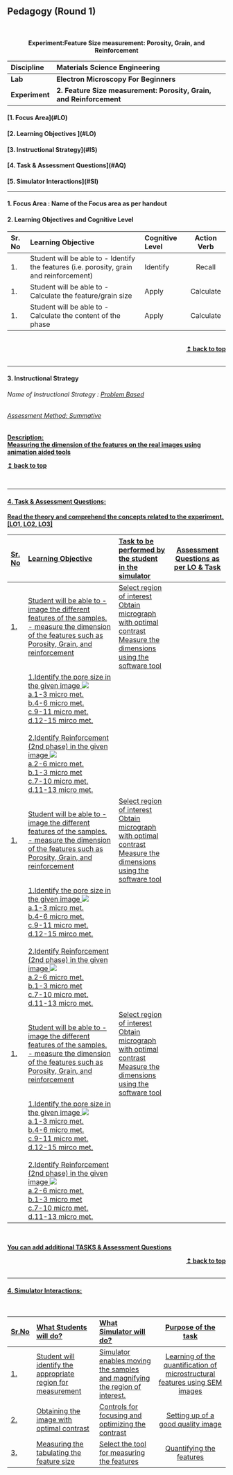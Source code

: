 ## Pedagogy (Round 1)
<p align="center">
<br>
<br>
<b>Experiment:Feature Size measurement: Porosity, Grain, and Reinforcement <a name="top"></a> <br>
</p>

<b>Discipline | <b>Materials Science Engineering
:--|:--|
<b> Lab | <b> Electron Microscopy For Beginners
<b> Experiment|     <b> 2. Feature Size measurement: Porosity, Grain, and Reinforcement


<h4> [1. Focus Area](#LO)
<h4> [2. Learning Objectives ](#LO)
<h4> [3. Instructional Strategy](#IS)
<h4> [4. Task & Assessment Questions](#AQ)
<h4> [5. Simulator Interactions](#SI)
<hr>

<a name="LO"></a>
#### 1. Focus Area : Name of the Focus area as per handout

#### 2. Learning Objectives and Cognitive Level


Sr. No |	Learning Objective	| Cognitive Level | Action Verb
:--|:--|:--|:-:
1.| Student will be able to -   Identify the features (i.e. porosity, grain and reinforcement) | Identify | Recall
1.| Student will be able to - 	Calculate the feature/grain size | Apply | Calculate
1.| Student will be able to -   Calculate the content of the phase | Apply | Calculate



<br/>
<div align="right">
    <b><a href="#top">↥ back to top</a></b>
</div>
<br/>
<hr>

<a name="IS"></a>
#### 3. Instructional Strategy
###### Name of Instructional Strategy  :    <u> Problem Based
###### Assessment Method: Summative

<u> <b>Description: </b> 
<br>
 Measuring the dimension of the features on the real images using animation aided tools

 <b><a href="#top">↥ back to top</a></b>
</div>
<br/>
<hr>

<a name="AQ"></a>
#### 4. Task & Assessment Questions:

Read the theory and comprehend the concepts related to the experiment. [LO1, LO2, LO3]
<br>

Sr. No |	Learning Objective	| Task to be performed by <br> the student  in the simulator | Assessment Questions as per LO & Task
:--|:--|:--|:-:
1.|  Student will be able to - image the different features of the samples. - measure the dimension of the features such as Porosity, Grain, and reinforcement |Select region of interest<br>Obtain micrograph with optimal contrast<br>Measure the dimensions using the software tool
|| 1.Identify the pore size in the given image <img src="pedagogy/images/se.png"><br>a.1-3 micro met.<br>b.4-6 micro met.<br>c.9-11 micro met.<br>d.12-15 mirco met.<br><br>2.Identify Reinforcement (2nd phase) in the given image <img src="pedagogy/images/bse.png"><br>a.2-6 micro met.<br>b.1-3 micro met<br>c.7-10 micro met.<br>d.11-13 micro met.
1.|  Student will be able to - image the different features of the samples. - measure the dimension of the features such as Porosity, Grain, and reinforcement |Select region of interest<br>Obtain micrograph with optimal contrast<br>Measure the dimensions using the software tool
|| 1.Identify the pore size in the given image <img src="pedagogy/images/se.png"><br>a.1-3 micro met.<br>b.4-6 micro met.<br>c.9-11 micro met.<br>d.12-15 mirco met.<br><br>2.Identify Reinforcement (2nd phase) in the given image <img src="pedagogy/images/bse.png"><br>a.2-6 micro met.<br>b.1-3 micro met<br>c.7-10 micro met.<br>d.11-13 micro met.
1.|  Student will be able to - image the different features of the samples. - measure the dimension of the features such as Porosity, Grain, and reinforcement |Select region of interest<br>Obtain micrograph with optimal contrast<br>Measure the dimensions using the software tool
|| 1.Identify the pore size in the given image <img src="pedagogy/images/se.png"><br>a.1-3 micro met.<br>b.4-6 micro met.<br>c.9-11 micro met.<br>d.12-15 mirco met.<br><br>2.Identify Reinforcement (2nd phase) in the given image <img src="pedagogy/images/bse.png"><br>a.2-6 micro met.<br>b.1-3 micro met<br>c.7-10 micro met.<br>d.11-13 micro met.





 <br>

 <u> You can add additional TASKS & Assessment Questions <u>
<br/>
<div align="right">
    <b><a href="#top">↥ back to top</a></b>
</div>
<br/>
<hr>

<a name="SI"></a>

#### 4. Simulator Interactions:
<br>

Sr.No | What Students will do? |	What Simulator will do?	| Purpose of the task
:--|:--|:--|:--:
1.| Student will identify the appropriate region for measurement | Simulator enables moving the samples and magnifying the region of interest.  | Learning of the quantification of microstructural features using SEM images
2.| Obtaining the image with optimal contrast | Controls for focusing and optimizing the contrast  | Setting up of a good quality image
3.| Measuring the tabulating the feature size | Select the tool for measuring the features | Quantifying the features
